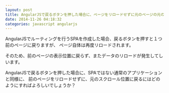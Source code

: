 ```yaml
---
layout: post
title: AngularJSで戻るボタンを押した場合に、ページをリロードせずに元のページの元の場所に戻る方法
date: 2014-11-26 04:18:32
categories: javascript angularjs
---
```

<p>AngularJSでルーティングを行うSPAを作成した場合、戻るボタンを押すと１つ前のページに戻りますが、
ページ自体は再度リロードされます。</p>

<p>そのため、前のページの表示位置に戻らず、またデータのリロードが発生してしいます。</p>

<p>AngularJSで戻るボタンを押した場合に、SPAではない通常のアプリケーションと同様に、
前のページをリロードせずに、元のスクロール位置に戻るにはどのようにすればよろしいでしょうか？</p>
